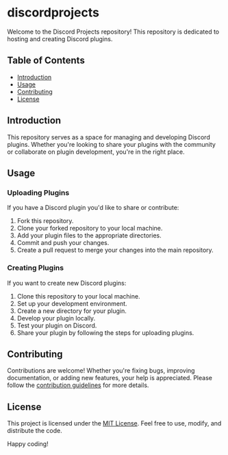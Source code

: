 # discordprojects

Welcome to the Discord Projects repository! This repository is dedicated to hosting and creating Discord plugins.

## Table of Contents

- [Introduction](#introduction)
- [Usage](#usage)
- [Contributing](#contributing)
- [License](#license)

## Introduction

This repository serves as a space for managing and developing Discord plugins. Whether you're looking to share your plugins with the community or collaborate on plugin development, you're in the right place.

## Usage

### Uploading Plugins

If you have a Discord plugin you'd like to share or contribute:

1. Fork this repository.
2. Clone your forked repository to your local machine.
3. Add your plugin files to the appropriate directories.
4. Commit and push your changes.
5. Create a pull request to merge your changes into the main repository.

### Creating Plugins

If you want to create new Discord plugins:

1. Clone this repository to your local machine.
2. Set up your development environment.
3. Create a new directory for your plugin.
4. Develop your plugin locally.
5. Test your plugin on Discord.
6. Share your plugin by following the steps for uploading plugins.

## Contributing

Contributions are welcome! Whether you're fixing bugs, improving documentation, or adding new features, your help is appreciated. Please follow the [contribution guidelines](CONTRIBUTING.md) for more details.

## License

This project is licensed under the [MIT License](LICENSE). Feel free to use, modify, and distribute the code.

Happy coding!
